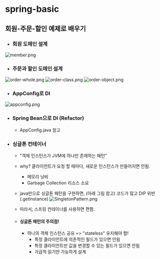 # spring-basic

## 회원-주문-할인 예제로 배우기
- ### 회원 도메인 설계
![member.png](img/member.png)

- ### 주문과 할인 도메인 설계
![order-whole.png](img/order-whole.png)
![order-class.png](img/order-class.png)
![order-object.png](img/order-object.png)

- ### AppConfig로 DI
![appconfig.png](img/appconfig.png)

- ### Spring Bean으로 DI (Refactor)
  - AppConfig.java 참고

- ### 싱글톤 컨테이너
  - "객체 인스턴스가 JVM에 하나만 존재하는 패턴"
  - why? 클라이언트가 요청 할 때마다, 새로운 인스턴스가 만들어지면 안됨.
    - 메모리 낭비
    - Garbage Collection 리소스 소요
  
  - java만으로 싱글톤 패턴을 구현하면, (아래 그림 참고) 코드가 많고 DIP 위반 (.getInstance) 
  ![SingletonPattern.png](img/SingletonPattern.png)
  - 따라서, 스프링 컨테이너를 사용하면 편함.
  - #### 싱글톤 패턴의 주의점!
    - 하나의 객체 인스턴스 공유 => "stateless" 유지해야 함!
      - 특정 클라이언트에 의존적인 필드가 있으면 안됨
      - 특정 클라이언트만 값을 변경할 수 있는 필드가 있으면 안됨
      - 가급적 읽기만 가능하게 설계
      